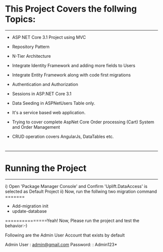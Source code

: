 # This Project Covers the follwing Topics:
__________________________________________
* ASP NET Core 3.1 Project using MVC
 
* Repository Pattern
* N-Tier Architecture
* Integrate Identity Framework and adding more fields to Users
* Integrate Entity Framework along with code first migrations
* Authentication and Authorization
* Sessions in ASP.NET Core 3.1
* Data Seeding in ASPNetUsers Table only.


* It's a service based web application.
* Trying to cover complete AspNet Core Order processing (Cart) System and Order Management
* CRUD operation covers AngularJs, DataTables etc.

#
__________________________________________
# Running the Project
__________________________________________
i)	Open 'Package Manager Console' and Confirm 'Uplift.DataAccess' is selected as Default Project
ii) 	Now, run the follwing two migration command ======= 		
	
*	Add-migration init
*	update-database



===============Yeah! Now, Please run the project and test the behavior:-)

Following are the Admin User Account that exists by default 

Admin User  	:  admin@gmail.com
Password: 	:  Admin123*
